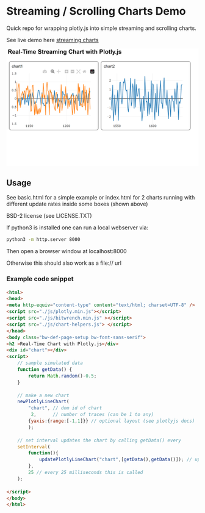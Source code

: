 # Streaming / Scrolling Charts Demo

Quick repo for wrapping plotly.js into simple streaming and scrolling charts.

See live demo here [streaming charts](https://deftio.github.io/plotly-streaming-charts-demo/)

![](./assets/sample-charts.png)



## Usage
See basic.html for a simple example or index.html for 2 charts running with different update rates inside some boxes (shown above)

BSD-2 license (see LICENSE.TXT)

If python3 is installed one can run a local webserver via:
```bash
python3 -m http.server 8000 
```
Then open a browser window at localhost:8000

Otherwise this should also work as a file:// url

### Example code snippet
```html
<html>
<head>
<meta http-equiv="content-type" content="text/html; charset=UTF-8" />
<script src="./js/plotly.min.js"></script>
<script src="./js/bitwrench.min.js" ></script>
<script src="./js/chart-helpers.js"> </script>
</head>
<body class="bw-def-page-setup bw-font-sans-serif">
<h2 >Real-Time Chart with Plotly.js</div>
<div id="chart"></div>
<script>
    // sample simulated data
    function getData() {
        return Math.random()-0.5;
    }  

    // make a new chart
    newPlotlyLineChart(
        "chart", // dom id of chart
         2,      // number of traces (can be 1 to any)
        {yaxis:{range:[-1,1]}} // optional layout (see plotlyjs docs)
        );
    
    // set interval updates the chart by calling getData() every
    setInterval(
        function(){
            updatePlotlyLineChart("chart",[getData(),getData()]); // update chart
        },
        25 // every 25 milliseconds this is called
    );

</script>
</body>
</html>
```


